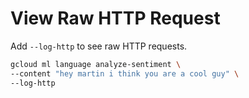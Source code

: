 # View Raw HTTP Request

Add `--log-http` to see raw HTTP requests.

```sh
gcloud ml language analyze-sentiment \
--content "hey martin i think you are a cool guy" \
--log-http
```